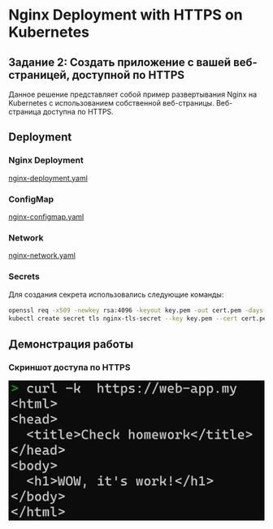 # Nginx Deployment with HTTPS on Kubernetes

## Задание 2: Создать приложение с вашей веб-страницей, доступной по HTTPS

Данное решение представляет собой пример развертывания Nginx на Kubernetes с использованием собственной веб-страницы. Веб-страница доступна по HTTPS.

## Deployment

### Nginx Deployment

[nginx-deployment.yaml](nginx-deployment.yaml)

### ConfigMap

[nginx-configmap.yaml](nginx-configmap.yaml)

### Network

[nginx-network.yaml](nginx-network.yaml)

### Secrets

Для создания секрета использовались следующие команды:

```bash
openssl req -x509 -newkey rsa:4096 -keyout key.pem -out cert.pem -days 365 -nodes -subj "/CN=my-nginx-app.com"
kubectl create secret tls nginx-tls-secret --key key.pem --cert cert.pem -n work-ns
```

## Демонстрация работы

### Скриншот доступа по HTTPS

![Скриншот доступа по HTTPS](images/screen1.png)
